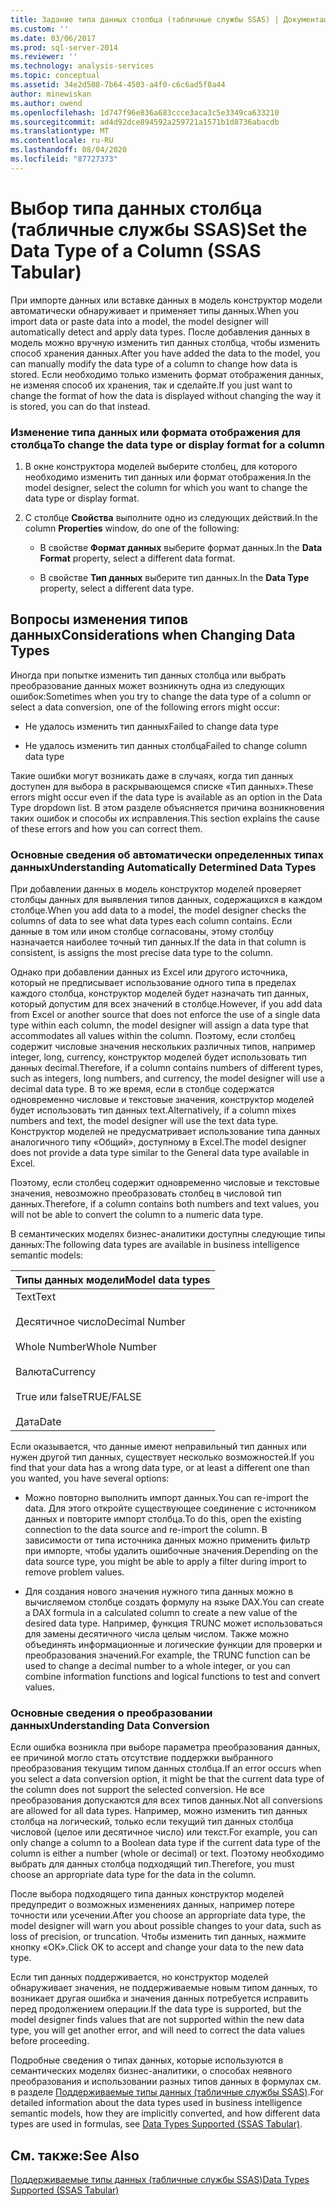```yaml
---
title: Задание типа данных столбца (табличные службы SSAS) | Документация Майкрософт
ms.custom: ''
ms.date: 03/06/2017
ms.prod: sql-server-2014
ms.reviewer: ''
ms.technology: analysis-services
ms.topic: conceptual
ms.assetid: 34e2d508-7b64-4503-a4f0-c6c6ad5f8a44
author: minewiskan
ms.author: owend
ms.openlocfilehash: 1d747f96e836a683ccce3aca3c5e3349ca633210
ms.sourcegitcommit: ad4d92dce894592a259721a1571b1d8736abacdb
ms.translationtype: MT
ms.contentlocale: ru-RU
ms.lasthandoff: 08/04/2020
ms.locfileid: "87727373"
---
```

# <a name="set-the-data-type-of-a-column-ssas-tabular"></a><span data-ttu-id="599e7-102">Выбор типа данных столбца (табличные службы SSAS)</span><span class="sxs-lookup"><span data-stu-id="599e7-102">Set the Data Type of a Column (SSAS Tabular)</span></span>
  <span data-ttu-id="599e7-103">При импорте данных или вставке данных в модель конструктор модели автоматически обнаруживает и применяет типы данных.</span><span class="sxs-lookup"><span data-stu-id="599e7-103">When you import data or paste data into a model, the model designer will automatically detect and apply data types.</span></span> <span data-ttu-id="599e7-104">После добавления данных в модель можно вручную изменить тип данных столбца, чтобы изменить способ хранения данных.</span><span class="sxs-lookup"><span data-stu-id="599e7-104">After you have added the data to the model, you can manually modify the data type of a column to change how data is stored.</span></span> <span data-ttu-id="599e7-105">Если необходимо только изменить формат отображения данных, не изменяя способ их хранения, так и сделайте.</span><span class="sxs-lookup"><span data-stu-id="599e7-105">If you just want to change the format of how the data is displayed without changing the way it is stored, you can do that instead.</span></span>  
  
### <a name="to-change-the-data-type-or-display-format-for-a-column"></a><span data-ttu-id="599e7-106">Изменение типа данных или формата отображения для столбца</span><span class="sxs-lookup"><span data-stu-id="599e7-106">To change the data type or display format for a column</span></span>  
  
1.  <span data-ttu-id="599e7-107">В окне конструктора моделей выберите столбец, для которого необходимо изменить тип данных или формат отображения.</span><span class="sxs-lookup"><span data-stu-id="599e7-107">In the model designer, select the column for which you want to change the data type or display format.</span></span>  
  
2.  <span data-ttu-id="599e7-108">С столбце **Свойства** выполните одно из следующих действий.</span><span class="sxs-lookup"><span data-stu-id="599e7-108">In the column **Properties** window, do one of the following:</span></span>  
  
    -   <span data-ttu-id="599e7-109">В свойстве **Формат данных** выберите формат данных.</span><span class="sxs-lookup"><span data-stu-id="599e7-109">In the **Data Format** property, select a different data format.</span></span>  
  
    -   <span data-ttu-id="599e7-110">В свойстве **Тип данных** выберите тип данных.</span><span class="sxs-lookup"><span data-stu-id="599e7-110">In the **Data Type** property, select a different data type.</span></span>  
  
## <a name="considerations-when-changing-data-types"></a><span data-ttu-id="599e7-111">Вопросы изменения типов данных</span><span class="sxs-lookup"><span data-stu-id="599e7-111">Considerations when Changing Data Types</span></span>  
 <span data-ttu-id="599e7-112">Иногда при попытке изменить тип данных столбца или выбрать преобразование данных может возникнуть одна из следующих ошибок:</span><span class="sxs-lookup"><span data-stu-id="599e7-112">Sometimes when you try to change the data type of a column or select a data conversion, one of the following errors might occur:</span></span>  
  
-   <span data-ttu-id="599e7-113">Не удалось изменить тип данных</span><span class="sxs-lookup"><span data-stu-id="599e7-113">Failed to change data type</span></span>  
  
-   <span data-ttu-id="599e7-114">Не удалось изменить тип данных столбца</span><span class="sxs-lookup"><span data-stu-id="599e7-114">Failed to change column data type</span></span>  
  
 <span data-ttu-id="599e7-115">Такие ошибки могут возникать даже в случаях, когда тип данных доступен для выбора в раскрывающемся списке «Тип данных».</span><span class="sxs-lookup"><span data-stu-id="599e7-115">These errors might occur even if the data type is available as an option in the Data Type dropdown list.</span></span> <span data-ttu-id="599e7-116">В этом разделе объясняется причина возникновения таких ошибок и способы их исправления.</span><span class="sxs-lookup"><span data-stu-id="599e7-116">This section explains the cause of these errors and how you can correct them.</span></span>  
  
### <a name="understanding-automatically-determined-data-types"></a><span data-ttu-id="599e7-117">Основные сведения об автоматически определенных типах данных</span><span class="sxs-lookup"><span data-stu-id="599e7-117">Understanding Automatically Determined Data Types</span></span>  
 <span data-ttu-id="599e7-118">При добавлении данных в модель конструктор моделей проверяет столбцы данных для выявления типов данных, содержащихся в каждом столбце.</span><span class="sxs-lookup"><span data-stu-id="599e7-118">When you add data to a model, the model designer checks the columns of data to see what data types each column contains.</span></span> <span data-ttu-id="599e7-119">Если данные в том или ином столбце согласованы, этому столбцу назначается наиболее точный тип данных.</span><span class="sxs-lookup"><span data-stu-id="599e7-119">If the data in that column is consistent, is assigns the most precise data type to the column.</span></span>  
  
 <span data-ttu-id="599e7-120">Однако при добавлении данных из Excel или другого источника, который не предписывает использование одного типа в пределах каждого столбца, конструктор моделей будет назначать тип данных, который допустим для всех значений в столбце.</span><span class="sxs-lookup"><span data-stu-id="599e7-120">However, if you add data from Excel or another source that does not enforce the use of a single data type within each column, the model designer will assign a data type that accommodates all values within the column.</span></span> <span data-ttu-id="599e7-121">Поэтому, если столбец содержит числовые значения нескольких различных типов, например integer, long, currency, конструктор моделей будет использовать тип данных decimal.</span><span class="sxs-lookup"><span data-stu-id="599e7-121">Therefore, if a column contains numbers of different types, such as integers, long numbers, and currency, the model designer will use a decimal data type.</span></span> <span data-ttu-id="599e7-122">В то же время, если в столбце содержатся одновременно числовые и текстовые значения, конструктор моделей будет использовать тип данных text.</span><span class="sxs-lookup"><span data-stu-id="599e7-122">Alternatively, if a column mixes numbers and text, the model designer will use the text data type.</span></span> <span data-ttu-id="599e7-123">Конструктор моделей не предусматривает использование типа данных аналогичного типу «Общий», доступному в Excel.</span><span class="sxs-lookup"><span data-stu-id="599e7-123">The model designer does not provide a data type similar to the General data type available in Excel.</span></span>  
  
 <span data-ttu-id="599e7-124">Поэтому, если столбец содержит одновременно числовые и текстовые значения, невозможно преобразовать столбец в числовой тип данных.</span><span class="sxs-lookup"><span data-stu-id="599e7-124">Therefore, if a column contains both numbers and text values, you will not be able to convert the column to a numeric data type.</span></span>  
  
 <span data-ttu-id="599e7-125">В семантических моделях бизнес-аналитики доступны следующие типы данных:</span><span class="sxs-lookup"><span data-stu-id="599e7-125">The following data types are available in business intelligence semantic models:</span></span>  
  
|<span data-ttu-id="599e7-126">Типы данных модели</span><span class="sxs-lookup"><span data-stu-id="599e7-126">Model data types</span></span>|  
|----------------------|  
|<span data-ttu-id="599e7-127">Text</span><span class="sxs-lookup"><span data-stu-id="599e7-127">Text</span></span><br /><br /> <span data-ttu-id="599e7-128">Десятичное число</span><span class="sxs-lookup"><span data-stu-id="599e7-128">Decimal Number</span></span><br /><br /> <span data-ttu-id="599e7-129">Whole Number</span><span class="sxs-lookup"><span data-stu-id="599e7-129">Whole Number</span></span><br /><br /> <span data-ttu-id="599e7-130">Валюта</span><span class="sxs-lookup"><span data-stu-id="599e7-130">Currency</span></span><br /><br /> <span data-ttu-id="599e7-131">True или false</span><span class="sxs-lookup"><span data-stu-id="599e7-131">TRUE/FALSE</span></span><br /><br /> <span data-ttu-id="599e7-132">Дата</span><span class="sxs-lookup"><span data-stu-id="599e7-132">Date</span></span>|  
  
 <span data-ttu-id="599e7-133">Если оказывается, что данные имеют неправильный тип данных или нужен другой тип данных, существует несколько возможностей.</span><span class="sxs-lookup"><span data-stu-id="599e7-133">If you find that your data has a wrong data type, or at least a different one than you wanted, you have several options:</span></span>  
  
-   <span data-ttu-id="599e7-134">Можно повторно выполнить импорт данных.</span><span class="sxs-lookup"><span data-stu-id="599e7-134">You can re-import the data.</span></span> <span data-ttu-id="599e7-135">Для этого откройте существующее соединение с источником данных и повторите импорт столбца.</span><span class="sxs-lookup"><span data-stu-id="599e7-135">To do this, open the existing connection to the data source and re-import the column.</span></span> <span data-ttu-id="599e7-136">В зависимости от типа источника данных можно применить фильтр при импорте, чтобы удалить ошибочные значения.</span><span class="sxs-lookup"><span data-stu-id="599e7-136">Depending on the data source type, you might be able to apply a filter during import to remove problem values.</span></span>  
  
-   <span data-ttu-id="599e7-137">Для создания нового значения нужного типа данных можно в вычисляемом столбце создать формулу на языке DAX.</span><span class="sxs-lookup"><span data-stu-id="599e7-137">You can create a DAX formula in a calculated column to create a new value of the desired data type.</span></span> <span data-ttu-id="599e7-138">Например, функция TRUNC может использоваться для замены десятичного числа целым числом. Также можно объединять информационные и логические функции для проверки и преобразования значений.</span><span class="sxs-lookup"><span data-stu-id="599e7-138">For example, the TRUNC function can be used to change a decimal number to a whole integer, or you can combine information functions and logical functions to test and convert values.</span></span>  
  
### <a name="understanding-data-conversion"></a><span data-ttu-id="599e7-139">Основные сведения о преобразовании данных</span><span class="sxs-lookup"><span data-stu-id="599e7-139">Understanding Data Conversion</span></span>  
 <span data-ttu-id="599e7-140">Если ошибка возникла при выборе параметра преобразования данных, ее причиной могло стать отсутствие поддержки выбранного преобразования текущим типом данных столбца.</span><span class="sxs-lookup"><span data-stu-id="599e7-140">If an error occurs when you select a data conversion option, it might be that the current data type of the column does not support the selected conversion.</span></span> <span data-ttu-id="599e7-141">Не все преобразования допускаются для всех типов данных.</span><span class="sxs-lookup"><span data-stu-id="599e7-141">Not all conversions are allowed for all data types.</span></span> <span data-ttu-id="599e7-142">Например, можно изменить тип данных столбца на логический, только если текущий тип данных столбца числовой (целое или десятичное число) или текст.</span><span class="sxs-lookup"><span data-stu-id="599e7-142">For example, you can only change a column to a Boolean data type if the current data type of the column is either a number (whole or decimal) or text.</span></span> <span data-ttu-id="599e7-143">Поэтому необходимо выбрать для данных столбца подходящий тип.</span><span class="sxs-lookup"><span data-stu-id="599e7-143">Therefore, you must choose an appropriate data type for the data in the column.</span></span>  
  
 <span data-ttu-id="599e7-144">После выбора подходящего типа данных конструктор моделей предупредит о возможных изменениях данных, например потере точности или усечении.</span><span class="sxs-lookup"><span data-stu-id="599e7-144">After you choose an appropriate data type, the model designer will warn you about possible changes to your data, such as loss of precision, or truncation.</span></span> <span data-ttu-id="599e7-145">Чтобы изменить тип данных, нажмите кнопку «ОК».</span><span class="sxs-lookup"><span data-stu-id="599e7-145">Click OK to accept and change your data to the new data type.</span></span>  
  
 <span data-ttu-id="599e7-146">Если тип данных поддерживается, но конструктор моделей обнаруживает значения, не поддерживаемые новым типом данных, то возникает другая ошибка и значения данных потребуется исправить перед продолжением операции.</span><span class="sxs-lookup"><span data-stu-id="599e7-146">If the data type is supported, but the model designer finds values that are not supported within the new data type, you will get another error, and will need to correct the data values before proceeding.</span></span>  
  
 <span data-ttu-id="599e7-147">Подробные сведения о типах данных, которые используются в семантических моделях бизнес-аналитики, о способах неявного преобразования и использовании разных типов данных в формулах см. в разделе [Поддерживаемые типы данных (табличные службы SSAS)](data-types-supported-ssas-tabular.md).</span><span class="sxs-lookup"><span data-stu-id="599e7-147">For detailed information about the data types used in business intelligence semantic models, how they are implicitly converted, and how different data types are used in formulas, see [Data Types Supported &#40;SSAS Tabular&#41;](data-types-supported-ssas-tabular.md).</span></span>  
  
## <a name="see-also"></a><span data-ttu-id="599e7-148">См. также:</span><span class="sxs-lookup"><span data-stu-id="599e7-148">See Also</span></span>  
 [<span data-ttu-id="599e7-149">Поддерживаемые типы данных (табличные службы SSAS)</span><span class="sxs-lookup"><span data-stu-id="599e7-149">Data Types Supported &#40;SSAS Tabular&#41;</span></span>](data-types-supported-ssas-tabular.md)  
  
  
